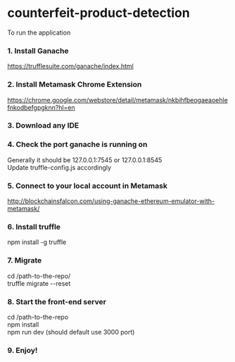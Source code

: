# counterfeit-product-detection

To run the application
### 1. Install Ganache
https://trufflesuite.com/ganache/index.html

### 2. Install Metamask Chrome Extension
https://chrome.google.com/webstore/detail/metamask/nkbihfbeogaeaoehlefnkodbefgpgknn?hl=en

### 3. Download any IDE

### 4. Check the port ganache is running on
Generally it should be 127.0.0.1:7545 or 127.0.0.1:8545 <br>
Update truffle-config.js accordingly

### 5. Connect to your local account in Metamask
http://blockchainsfalcon.com/using-ganache-ethereum-emulator-with-metamask/

### 6. Install truffle
npm install -g truffle

### 7. Migrate
cd /path-to-the-repo/ <br>
truffle migrate --reset

### 8. Start the front-end server
cd /path-to-the-repo <br>
npm install <br>
npm run dev (should default use 3000 port)

### 9. Enjoy!
